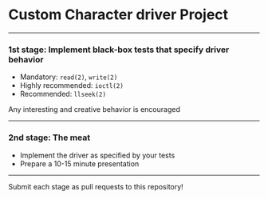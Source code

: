 # Custom Character driver Project
---
### 1st stage: Implement black-box tests that specify driver behavior
* Mandatory: `read(2)`, `write(2)`
* Highly recommended: `ioctl(2)`
* Recommended: `llseek(2)`

Any interesting and creative behavior is encouraged

---

### 2nd stage: The meat
* Implement the driver as specified by your tests
* Prepare a 10-15 minute presentation

---
Submit each stage as pull requests to this repository!

